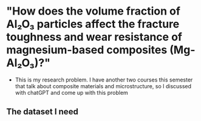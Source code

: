 # "How does the volume fraction of Al₂O₃ particles affect the fracture toughness and wear resistance of magnesium-based composites (Mg-Al₂O₃)?"
* This is my research problem. I have another two courses this semester that talk about composite materials and microstructure, so I discussed with chatGPT and come
up with this problem

## The dataset I need 
